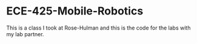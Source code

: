 # ECE-425-Mobile-Robotics
This is a class I took at Rose-Hulman and this is the code for the labs with my lab partner.
